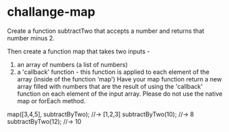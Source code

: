 # challange-map

Create a function subtractTwo that accepts a number and returns that number minus 2.

Then create a function map that takes two inputs -

1. an array of numbers (a list of numbers)
2. a 'callback' function - this function is applied to each element of the array (inside of the function 'map')
Have your map function return a new array filled with numbers that are the result of using the 'callback' function on each element of the input array. Please do not use the native map or forEach method.


map([3,4,5], subtractByTwo); //-> [1,2,3]
subtractByTwo(10); //-> 8
subtractByTwo(12); //-> 10